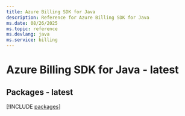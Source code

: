 ```yaml
---
title: Azure Billing SDK for Java
description: Reference for Azure Billing SDK for Java
ms.date: 08/26/2025
ms.topic: reference
ms.devlang: java
ms.service: billing
---
```

# Azure Billing SDK for Java - latest
## Packages - latest
[!INCLUDE [packages](billing-index.md)]